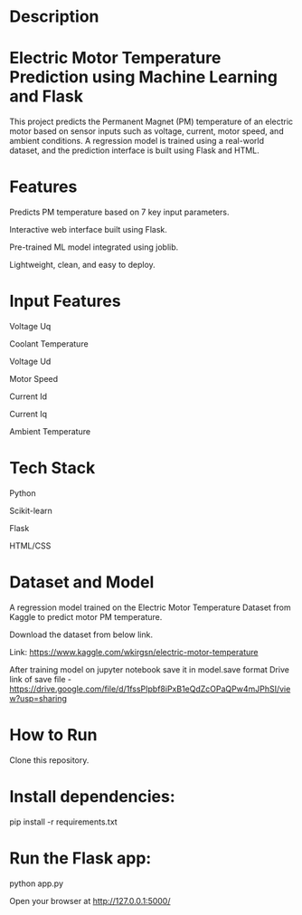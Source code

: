 # Description

# Electric Motor Temperature Prediction using Machine Learning and Flask
This project predicts the Permanent Magnet (PM) temperature of an electric motor based on sensor inputs such as voltage, current, motor speed, and ambient conditions. A regression model is trained using a real-world dataset, and the prediction interface is built using Flask and HTML.

# Features
Predicts PM temperature based on 7 key input parameters.

Interactive web interface built using Flask.

Pre-trained ML model integrated using joblib.

Lightweight, clean, and easy to deploy.

# Input Features
Voltage Uq

Coolant Temperature

Voltage Ud

Motor Speed

Current Id

Current Iq

Ambient Temperature

# Tech Stack
Python

Scikit-learn

Flask

HTML/CSS

# Dataset and Model

A regression model trained on the Electric Motor Temperature Dataset from Kaggle to predict motor PM temperature.

Download the dataset from below link.

Link: https://www.kaggle.com/wkirgsn/electric-motor-temperature

After training model on jupyter notebook save it in model.save format
Drive link of save file - https://drive.google.com/file/d/1fssPIpbf8iPxB1eQdZcOPaQPw4mJPhSI/view?usp=sharing

# How to Run
Clone this repository.

# Install dependencies:

pip install -r requirements.txt

# Run the Flask app:

python app.py

Open your browser at http://127.0.0.1:5000/
